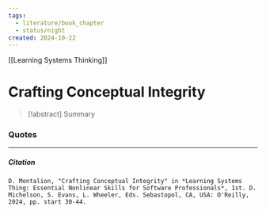 ```yaml
---
tags:
  - literature/book_chapter
  - status/night
created: 2024-10-22
---
```

[[Learning Systems Thinking]]
# Crafting Conceptual Integrity

> [!abstract] Summary
### Quotes

---
##### Citation

```
D. Montalion, "Crafting Conceptual Integrity" in *Learning Systems Thing: Essential Nonlinear Skills for Software Professionals*, 1st. D. Michelson, S. Evans, L. Wheeler, Eds. Sebastopol, CA, USA: O'Reilly, 2024, pp. start 30-44.
```

